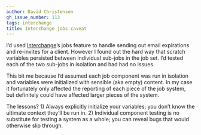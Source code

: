 ```yaml
---
author: David Christensen
gh_issue_number: 113
tags: interchange
title: Interchange jobs caveat
---
```


I’d used [Interchange](http://www.icdevgroup.org/i/dev)’s jobs feature to handle sending out email expirations and re-invites for a client. However I found out the hard way that scratch variables persisted between individual sub-jobs in the job set. I’d tested each of the two sub-jobs in isolation and had had no issues.

This bit me because I’d assumed each job component was run in isolation and variables were initialized with sensible (aka empty) content. In my case it fortunately only affected the reporting of each piece of the job system, but definitely could have affected larger pieces of the system.

The lessons? 1) Always explicitly initialize your variables; you don’t know the ultimate context they’ll be run in. 2) Individual component testing is no substitute for testing a system as a whole; you can reveal bugs that would otherwise slip through.


